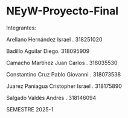 # NEyW-Proyecto-Final

Integrantes:

Arellano Hernández Israel . 318251020

Badillo Aguilar Diego. 318095909 

Camacho Martínez Juan Carlos . 318035530

Constantino Cruz Pablo Giovanni . 318073538

Juarez Paniagua Cristopher Israel . 318175890

Salgado Valdés Andrés . 318146094

SEMESTRE 2025-1
